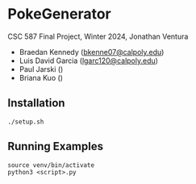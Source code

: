 # PokeGenerator
CSC 587 Final Project, Winter 2024, Jonathan Ventura

- Braedan Kennedy (bkenne07@calpoly.edu)
- Luis David Garcia (lgarc120@calpoly.edu)
- Paul Jarski ()
- Briana Kuo ()

## Installation
```
./setup.sh
```

## Running Examples
```
source venv/bin/activate
python3 <script>.py
```
